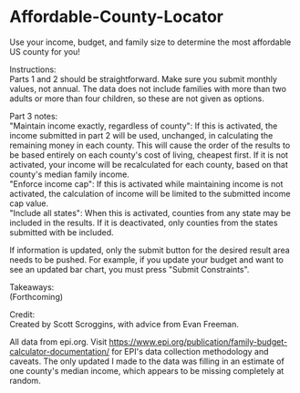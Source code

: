 # Affordable-County-Locator
Use your income, budget, and family size to determine the most affordable US county for you!

Instructions:\
Parts 1 and 2 should be straightforward. Make sure you submit monthly values, not annual. The data does not include families with more than two adults or more than four children, so these are not given as options.

Part 3 notes:\
  "Maintain income exactly, regardless of county": If this is activated, the income submitted in part 2 will be used, unchanged, in calculating the remaining money in each county. This will cause the order of the results to be based entirely on each county's cost of living, cheapest first. If it is not activated, your income will be recalculated for each county, based on that county's median family income.\
  "Enforce income cap": If this is activated while maintaining income is not activated, the calculation of income will be limited to the submitted income cap value.\
  "Include all states": When this is activated, counties from any state may be included in the results. If it is deactivated, only counties from the states submitted with be included.

If information is updated, only the submit button for the desired result area needs to be pushed. For example, if you update your budget and want to see an updated bar chart, you must press "Submit Constraints".

Takeaways:\
(Forthcoming)


Credit:\
Created by Scott Scroggins, with advice from Evan Freeman.

All data from epi.org. Visit https://www.epi.org/publication/family-budget-calculator-documentation/ for EPI's data collection methodology and caveats. The only updated I made to the data was filling in an estimate of one county's median income, which appears to be missing completely at random.
